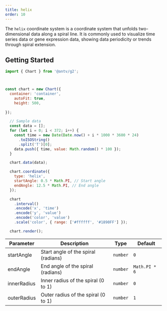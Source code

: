 ```yaml
---
title: helix
order: 10
---
```


The `helix` coordinate system is a coordinate system that unfolds two-dimensional data along a spiral line. It is commonly used to visualize time series data or gene expression data, showing data periodicity or trends through spiral extension.

## Getting Started

```js | ob { autoMount: true }
import { Chart } from '@antv/g2';



const chart = new Chart({
  container: 'container',
    autoFit: true,
    height: 500,
  
});

  // Sample data
  const data = [];
  for (let i = 0; i < 372; i++) {
    const time = new Date(Date.now() + i * 1000 * 3600 * 24)
      .toISOString()
      .split('T')[0];
    data.push({ time, value: Math.random() * 100 });
  }

  chart.data(data);

  chart.coordinate({
    type: 'helix',
    startAngle: 0.5 * Math.PI, // Start angle
    endAngle: 12.5 * Math.PI, // End angle
  });

  chart
    .interval()
    .encode('x', 'time')
    .encode('y', 'value')
    .encode('color', 'value')
    .scale('color', { range: ['#ffffff', '#1890FF'] });

  chart.render();
```

| Parameter   | Description                           | Type     | Default       |
| ----------- | ------------------------------------- | -------- | ------------- |
| startAngle  | Start angle of the spiral (radians)   | `number` | `0`           |
| endAngle    | End angle of the spiral (radians)     | `number` | `Math.PI * 6` |
| innerRadius | Inner radius of the spiral (0 to 1)   | `number` | `0`           |
| outerRadius | Outer radius of the spiral (0 to 1)   | `number` | `1`           |
